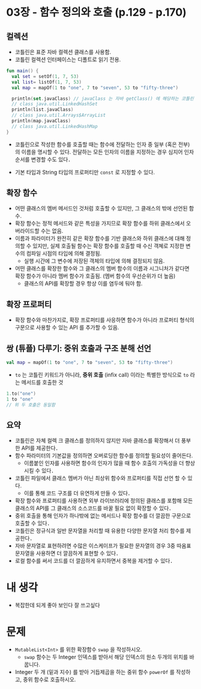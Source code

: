 # 03장 - 함수 정의와 호출 (p.129 - p.170)

## 컬렉션

- 코틀린은 표준 자바 컬렉션 클래스를 사용함.
- 코틀린 컬렉션 인터페이스는 디폴트로 읽기 전용.

```kotlin
fun main() {
  val set = setOf(1, 7, 53)
  val list= listOf(1, 7, 53)
  val map = mapOf(1 to "one", 7 to "seven", 53 to "fifty-three")

  println(set.javaClass) // javaClass 는 자바 getClass() 에 해당하는 코틀린 표현이다.
  // class java.util.LinkedHashSet
  println(list.javaClass)
  // class java.util.Arrays$ArrayList
  println(map.javaClass)
  // class java.util.LinkedHashMap
}
```

- 코틀린으로 작성한 함수를 호출할 때는 함수에 전달하는 인자 중 일부 (혹은 전부) 의 이름을 명시할 수 있다. 전달하는 모든 인자의 이름을 지정하는 경우 심지어 인자 순서를 변경할 수도 있다．

- 기본 타입과 String 타입의 프로퍼티만 `const` 로 지정할 수 있다.

## 확장 함수

- 어떤 클래스의 멤버 메서드인 것처럼 호출할 수 있지만, 그 클래스의 밖에 선언된 함수.
- 확장 함수는 정적 메서드와 같은 특성을 가지므로 확장 함수를 하위 클래스에서 오버라이드할 수는 없음.
- 이름과 파라미터가 완전히 같은 확장 함수를 기반 클래스와 하위 클래스에 대해 정의할 수 있지만, 실제 호출될 함수는 확장 함수를 호출할 때 수신 객쳬로 지정한 변수의 컴파일 시점의 타입에 의해 결정됨.
  - 실행 시간에 그 변수에 저장된 객체의 타입에 의해 결정되지 않음.
- 어떤 클래스를 확장한 함수와 그 클래스의 멤버 함수의 이름과 시그니처가 같다면 확장 함수가 아니라 멤버 함수가 호출됨. (멤버 함수의 우선순위가 더 높음)
  - 클래스의 API를 확장할 경우 항상 이를 염두에 둬야 함.

## 확장 프로퍼티

- 확장 함수와 마찬가지로, 확장 프로퍼티를 사응하면 함수가 아니라 프로퍼티 형식의 구문으로 사용할 수 있는 API 를 추가할 수 있음.

## 쌍 (튜플) 다루기: 중위 호출과 구조 분해 선언

```kotlin
val map = mapOf(1 to "one", 7 to "seven", 53 to "fifty-three")
```

- `to` 는 코틀린 키워드가 아니라, **중위 호출** (infix call) 이라는 특별한 방식으로 `to` 라는 메서드를 호출한 것

```kotlin
1.to("one")
1 to "one"
// 위 두 호출은 동일함
```

## 요약

- 코틀린은 자쳬 컬렉 크 클래스를 정의하지 않지만 자바 클래스를 확장해서
  더 풍부한 API를 제공한다．
- 함수 파라미터의 기본값을 정의하면 오버로딩한 함수를 정의할 필요성이
  줄어든다.
  - 이름붙인 인자를 사용하면 함수의 인자가 많을 때 함수 호출의 가독성을 더 향상시킬 수 있다．
- 코틀린 파일에서 클래스 멤버가 아닌 최상위 함수와 프로퍼티를 직접 선언
  할 수 있다.
  - 이를 통해 코드 구조를 더 유연하게 만들 수 있다．
- 확장 함수와 프로퍼티를 사용하면 외부 라이브러리에 정의된 클래스를 포함해 모든 클래스의 API를 그 클래스의 소스코드를 바꿀 필요 없이 확장할 수 있다．
- 중위 호출을 통해 인자가 하나밖에 없는 메서드나 확장 함수를 더 깔끔한 구문으로 호출할 수 있다．
- 코틀린은 정규식과 일반 문자열을 처리할 때 유용한 다양한 문자열 처리 함수를 제공한다．
- 자바 문자열로 표현하려면 수많은 이스케이프가 필요한 문자열의 경우 3중 따옴표 문자열을 사용하면 더 깔끔하게 표현할 수 있다．
- 로컬 함수를 써서 코드를 더 깔끔하게 유지하면서 중복을 제거할 수 있다．

# 내 생각

- 복잡한데 되게 좋아 보인다 잘 쓰고싶다

# 문제

- `MutableList<Int>` 를 위한 확장함수 `swap` 을 작성하시오.
  - `swap` 함수는 두 Integer 인덱스를 받아서 해당 인덱스의 원소 두개의 위치를 바꿉니다.
- Integer 두 개 (밑과 지수) 를 받아 거듭제곱을 하는 중위 함수 `powerOf` 를 작성하고, 중위 함수로 호출하시오.
